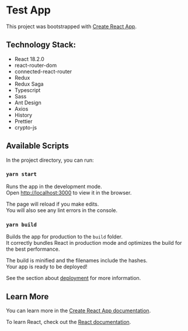 # Test App

This project was bootstrapped with [Create React App](https://github.com/facebook/create-react-app).

## Technology Stack:

-   React 18.2.0
-   react-router-dom
-   connected-react-router
-   Redux
-   Redux Saga
-   Typescript
-   Sass
-   Ant Design
-   Axios
-   History
-   Prettier
-   crypto-js

## Available Scripts

In the project directory, you can run:

### `yarn start`

Runs the app in the development mode.\
Open [http://localhost:3000](http://localhost:3000) to view it in the browser.

The page will reload if you make edits.\
You will also see any lint errors in the console.

### `yarn build`

Builds the app for production to the `build` folder.\
It correctly bundles React in production mode and optimizes the build for the best performance.

The build is minified and the filenames include the hashes.\
Your app is ready to be deployed!

See the section about [deployment](https://facebook.github.io/create-react-app/docs/deployment) for more information.

## Learn More

You can learn more in the [Create React App documentation](https://facebook.github.io/create-react-app/docs/getting-started).

To learn React, check out the [React documentation](https://reactjs.org/).
